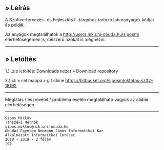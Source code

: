 ## » Leírás

A Szoftvertervezés– és Fejlesztés II. tárgyhoz tartozó laboranyagok kódjai és példái.

Az anyagok megtalálhatók a http://users.nik.uni-obuda.hu/siposm/ elérhetőségemen is, célszerű azokat is megnézni.

---

## » Letöltés

1.) .zip letöltés: Downloads nézet » Download repository

2.) cli » cél mappa » git clone https://bitbucket.org/siposm/oktatas-sztf2-18192

---

Meglátás / észrevétel / probléma esetén megtalálható vagyok az alábbi elérhetőségen.

---

	Sipos Miklós
	Tanszéki Mérnök
	sipos.miklos@nik.uni-obuda.hu
	Óbudai Egyetem Neumann János Informatikai Kar
	Alkalmazott Informaitkai Intézet
	2018 - 2019 - 2 félév
	(C)